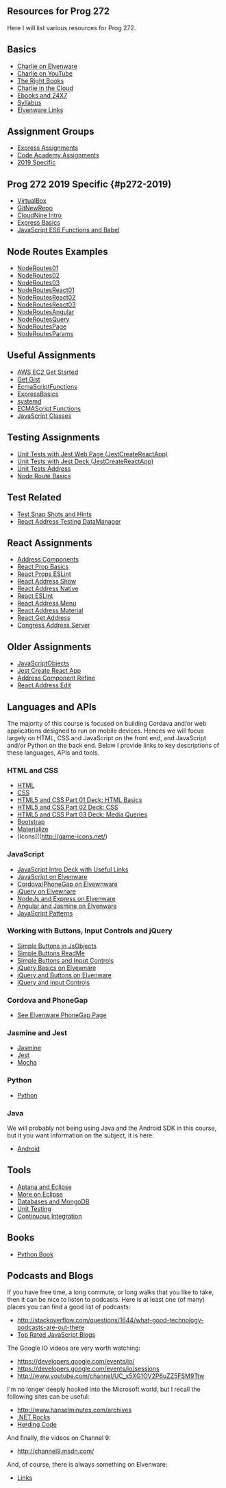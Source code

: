 ## Resources for Prog 272

Here I will list various resources for Prog 272.

## Basics

- [Charlie on Elvenware](https://www.elvenware.com)
- [Charlie on YouTube](http://www.youtube.com/user/charliecalvert)
- [The Right Books](/javascript-guide/GettingStarted.html#the-right-books)
- [Charlie in the Cloud](http://bit.ly/V5g8wF)
- [Ebooks and 24X7](/teach/tips/Books247.html)
- [Syllabus](http://bit.ly/prog272-syllabus-2019)
- [Elvenware Links](/tools/links.html)

## Assignment Groups

- [Express Assignments][ea]
- [Code Academy Assignments][caa]
- [2019 Specific](#p272-2019)

## Prog 272 2019 Specific {#p272-2019)

- [VirtualBox](/teach/assignments/PristineVirtualBox.html)
- [GitNewRepo](/teach/assignments/GitNewRepo.html)
- [CloudNine Intro](/teach/assignments/Cloud9Intro.html)
- [Express Basics](/teach/assignments/ExpressBasics.html)
- [JavaScript ES6 Functions and Babel](/teach/assignments/ecma-script/EcmaScriptFunctions.html)

## Node Routes Examples

- [NodeRoutes01](https://github.com/charliecalvert/JsObjects/tree/master/JavaScript/NodeCode/NodeRoutes01)
- [NodeRoutes02](https://github.com/charliecalvert/JsObjects/tree/master/JavaScript/NodeCode/NodeRoutes02)
- [NodeRoutes03](https://github.com/charliecalvert/JsObjects/tree/master/JavaScript/NodeCode/NodeRoutes03)
- [NodeRoutesReact01](https://github.com/charliecalvert/JsObjects/tree/master/JavaScript/NodeCode/NodeRoutesReact01)
- [NodeRoutesReact02](https://github.com/charliecalvert/JsObjects/tree/master/JavaScript/NodeCode/NodeRoutesReact02)
- [NodeRoutesReact03](https://github.com/charliecalvert/JsObjects/tree/master/JavaScript/NodeCode/NodeRoutesReact03)
- [NodeRoutesAngular](https://github.com/charliecalvert/JsObjects/tree/master/JavaScript/NodeCode/NodeRoutesAngular)
- [NodeRoutesQuery](https://github.com/charliecalvert/JsObjects/tree/master/JavaScript/NodeCode/NodeRoutesQuery)
- [NodeRoutesPage](https://github.com/charliecalvert/JsObjects/tree/master/JavaScript/NodeCode/NodeRoutesPage)
- [NodeRoutesParams](https://github.com/charliecalvert/JsObjects/tree/master/JavaScript/NodeCode/NodeRoutesParams)

## Useful Assignments

- [AWS EC2 Get Started][aws]
- [Get Gist][gist]
- [EcmaScriptFunctions][esfunc]
- [ExpressBasics][eb]
- [systemd][sysd]
- [ECMAScript Functions](/teach/assignments/ecma-script/EcmaScriptFunctions.html)
- [JavaScript Classes](/teach/assignments/ecma-script/JavaScriptClasses.html)


## Testing Assignments

- [Unit Tests with Jest Web Page (JestCreateReactApp)][utwj]
- [Unit Tests with Jest Deck (JestCreateReactApp)][jcrad]
- [Unit Tests Address][uta]
- [Node Route Basics][nrb]

## Test Related

- [Test Snap Shots and Hints][tssh]
- [React Address Testing DataManager][ratdm]

## React Assignments

- [Address Components][adc]
- [React Prop Basics][rpb]
- [React Props ESLint][rpel]
- [React Address Show][ras]
- [React Address Native][ran]
- [React ESLint][rel]
- [React Address Menu][ramenu]
- [React Address Material][ramat]
- [React Get Address][rga]
- [Congress Address Server][cas]


## Older Assignments

- [JavaScriptObjects](/teach/assignments/JavaScriptObjects.html)
- [Jest Create React App][utwj]
- [Address Component Refine](/teach/assignments/react/AddressComponentRefine.html)
- [React Address Edit](/teach/assignments/react/ReactAddressEdit.html)


## Languages and APIs

The majority of this course is focused on building Cordava and/or web
applications designed to run on mobile devices. Hences we will focus
largely on HTML, CSS and JavaScript on the front end, and JavaScript
and/or Python on the back end. Below I provide links to key descriptions
of these languages, APIs and tools.

### HTML and CSS

- [HTML](/html-guide)
- [CSS](/css-guide/)
- [HTML5 and CSS Part 01 Deck: HTML Basics](http://bit.ly/QwLhc8)
- [HTML5 and CSS Part 02 Deck: CSS](http://bit.ly/PEc6bG)
- [HTML5 and CSS Part 03 Deck: Media Queries](http://bit.ly/1imauBZ)
- [Bootstrap](https://getbootstrap.com/)
- [Materialize](https://materializecss.com/)
- [Icons]((http://game-icons.net/)

### JavaScript

- [JavaScript Intro Deck with Useful Links](http://bit.ly/1ilT1tk)
- [JavaScript on Elvenware](/javascript-guide)
- [Cordova/PhoneGap on Elvewnware](/android-guide/PhoneGap.html)
- [jQuery on Elvewnare](/javascript-guide/JQueryBasic.html)
- [NodeJs and Express on Elvenware](/javascript-guide/NodeJs.html)
- [Angular and Jasmine on Elvenware](/javascript-guide/Angular.html)
- [JavaScript Patterns](http://shichuan.github.io/javascript-patterns/)

### Working with Buttons, Input Controls and jQuery

- [Simple Buttons in JsObjects](https://github.com/charliecalvert/JsObjects/tree/master/HtmlCssJavascript/SimpleButtons)
- [Simple Buttons ReadMe](https://github.com/charliecalvert/JsObjects/blob/master/HtmlCssJavascript/SimpleButtons/README.md)
- [Simple Buttons and Input Controls](https://github.com/charliecalvert/JsObjects/tree/master/HtmlCssJavascript/SimpleButtons02)
- [jQuery Basics on Elvewnare](/javascript-guide/JQueryBasic.html)
- [jQuery and Buttons on Elvenware](/javascript-guide/JQueryBasic.html#jqueryClick)
- [jQuery and input Controls](/javascript-guide/JQueryBasic.html#jquery-and-input-controls)


### Cordova and PhoneGap

- [See Elvenware PhoneGap Page](/android-guide/PhoneGap.html#setupPhoneGap)

### Jasmine and Jest

- [Jasmine](https://jasmine.github.io/)
- [Jest](https://jestjs.io/)
- [Mocha](https://mochajs.org/)

### Python

- [Python](/python-guide)

### Java

We will probably not being using Java and the Android SDK in this course,
but it you want information on the subject, it is here:

- [Android](/android-guide)

Tools
-----

- [Aptana and Eclipse](/html-guide/EclipseWebDevelopment.html)
- [More on Eclipse](/android-guide/Eclipse.html)
- [Databases and MongoDB](/database-guide/index.html)
- [Unit Testing](/unit-test-guide)
- [Continuous Integration](/unit-test-guide)

Books
-----

- [Python Book](http://www.greenteapress.com/thinkpython/html/index.html)

Podcasts and Blogs
--------

If you have free time, a long commute, or long walks that you like
to take, then it can be nice to listen to podcasts. Here is at least
one (of many) places you can find a good list of podcasts:

- <http://stackoverflow.com/questions/1644/what-good-technology-podcasts-are-out-there>
- [Top Rated JavaScript Blogs](https://www.google.com/search?q=top+rated+javascript+blogs)

The Google IO videos are very worth watching:

- <https://developers.google.com/events/io/>
- <https://developers.google.com/events/io/sessions>
- <http://www.youtube.com/channel/UC_x5XG1OV2P6uZZ5FSM9Ttw>

I'm no longer deeply hooked into the Microsoft world, but I recall the following sites can be useful:

- <http://www.hanselminutes.com/archives>
- [.NET Rocks](http://www.dotnetrocks.com/)
- [Herding Code](http://herdingcode.com/)

And finally, the videos on Channel 9:

- <http://channel9.msdn.com/>

And, of course, there is always something on Elvenware:

- [Links](/tools/links.html)

<!--       -->
<!-- links -->
<!--       -->

[adc]: /teach/assignments/react/AddressComponent.html
[aws]: /teach/assignments/Ec2GetStarted.html
[caa]: /teach/assignments/code-academy/
[cas]: /teach/assignments/react/CongressAddressServer.html
[ea]: /teach/assignments/express/ExpressAssignments.html
[eb]: /teach/assignments/ExpressBasics.html
[esfunc]: /teach/assignments/ecma-script/EcmaScriptFunctions.html
[gist]: /teach/assignments/git/GetGist.html
[jcrad]: http://bit.ly/jest-cra
[mid]: /teach/prog272/Prog272Midterm2018.html
[nrb]: /teach/assignments/NodeRouteBasics.html
[ramat]:/teach/assignments/react/ReactAddressMaterial.html
[ramenu]: /teach/assignments/react/ReactAddressMenu.html
[ran]: /teach/assignments/react/ReactNativeAddress.html
[ras]: /teach/assignments/react/ReactAddressShow.html
[ratdm]: /teach/assignments/react/ReactAddressTestingDataManager.html
[rel]: /teach/assignments/react/ReactEsLint.html
[rpel]: /teach/assignments/react/ReactPropsEsLint.html
[rga]: /teach/assignments/react/ReactGetAddress.html
[rpb]: /teach/assignments/react/ReactPropBasics.html
[sysd]:/teach/assignments/UpstartAndSystemd.html
[tssh]: /teach/assignments/react/TestSnapShotsAndHints.html
[uta]: /teach/assignments/react/UnitTestsAddress.html
[utwj]: /teach/assignments/react/JestCreateReactApp.html
